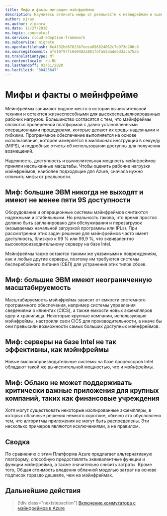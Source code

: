 ```yaml
---
title: Мифы и факты миграции мэйнфреймов
description: Научитесь отличать мифы от реальности к мэйнфреймам и оцените рабочие нагрузки мэйнфреймов, наиболее подходящие для Azure.
author: njray
ms.author: v-nanra
ms.date: 12/27/2018
ms.topic: conceptual
ms.service: cloud-adoption-framework
ms.subservice: migrate
ms.openlocfilehash: 6e4132bd67623b7eeea856824062c7e973d206c8
ms.sourcegitcommit: afe10f97fc0e0402a881fdfa55dadebd3aca75ab
ms.translationtype: MT
ms.contentlocale: ru-RU
ms.lasthandoff: 03/31/2020
ms.locfileid: "80425647"
---
```

<!-- cSpell:ignore njray nanra chargebacks IPLs -->

# <a name="mainframe-myths-and-facts"></a>Мифы и факты о мейнфрейме

Мейнфреймы занимают видное место в истории вычислительной техники и остаются жизнеспособными для высокоспециализированных рабочих нагрузок. Большинство согласятся с тем, что мэйнфреймы являются проверенной платформой с давно установленными операционными процедурами, которые делают их среды надежными и гибкими. Программное обеспечение выполняется на основе использования, которое измеряется в миллионах инструкций в секунду (MIPS), и подробные отчеты об использовании доступны для получения возмещений.

Надежность, доступность и вычислительная мощность мэйнфреймов приняли неслыханные масштабы. Чтобы оценить рабочие нагрузки мэйнфреймов, наиболее подходящие для Azure, сначала нужно отличить мифы от реальности.

## <a name="myth-mainframes-never-go-down-and-have-a-minimum-of-five-9s-of-availability"></a>Миф: большие ЭВМ никогда не выходят и имеют не менее пяти 9S доступности

Оборудование и операционные системы мэйнфреймов считаются надежными и стабильными. Но реальность такова, что время простоя должно быть запланировано для обслуживания и перезагрузок (называемых начальной загрузкой программы или IPLs). При рассмотрении этих задач решение для мэйнфреймов часто имеет доступность, близкую к 99 % или 99,9 %, что эквивалентно высокопроизводительному серверу на базе Intel.

Мэйнфреймы также остаются такими же уязвимыми к повреждениям, как и любые другие серверы, поэтому им требуются системы бесперебойного питания (СБП) для устранения этих типов сбоев.

## <a name="myth-mainframes-have-limitless-scalability"></a>Миф: большие ЭВМ имеют неограниченную масштабируемость

Масштабируемость мэйнфрейма зависит от емкости системного программного обеспечения, например системы управления сведениями о клиентах (CICS), а также емкости новых экземпляров ядер и хранилища. Некоторые крупные компании, использующие мэйнфреймы, настроили свои CICS для производительности, а иначе бы они превысили возможности самых больших доступных мэйнфреймов.

## <a name="myth-intel-based-servers-are-not-as-powerful-as-mainframes"></a>Миф: серверы на базе Intel не так эффективны, как мэйнфреймы

Новые высокопроизводительные системы на базе процессоров Intel обладают такой же вычислительной мощностью, что и мэйнфреймы.

## <a name="myth-the-cloud-cant-accommodate-mission-critical-applications-for-large-companies-such-as-financial-institutions"></a>Миф: Облако не может поддерживать критически важные приложения для крупных компаний, таких как финансовые учреждения

Хотя могут существовать некоторые изолированные экземпляры, в которых облачные решения немного короткие, обычно это обусловлено тем, что алгоритмы приложения не могут быть распределены. Эти несколько примеров являются исключениями, а не правилом.

## <a name="summary"></a>Сводка

По сравнению с этим Платформа Azure предлагает альтернативную платформу, способную предоставлять эквивалентные функции и функции мэйнфрейма, а также значительно снизить затраты. Кроме того, Общая стоимость владения облачной моделью затрат на основе подписок гораздо дешевле, чем на мэйнфреймах.

## <a name="next-steps"></a>Дальнейшие действия

> [!div class="nextstepaction"]
> [Включение коммутатора с мэйнфреймов в Azure](./migration-strategies.md)
